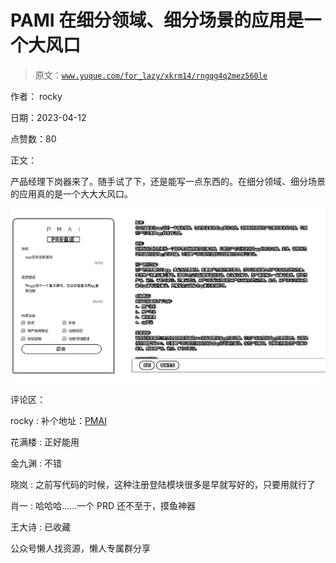 # PAMI 在细分领域、细分场景的应用是一个大风口

> 原文：[`www.yuque.com/for_lazy/xkrm14/rngqg4q2mez560le`](https://www.yuque.com/for_lazy/xkrm14/rngqg4q2mez560le)



作者： rocky



日期：2023-04-12



点赞数：80



正文：



产品经理下岗器来了。随手试了下，还是能写一点东西的。在细分领域、细分场景的应用真的是一个大大大风口。



![](img/0e668326505ed188cde1f1dcd1a6aa92.png)



评论区：



rocky : 补个地址：[PMAI](https://www.pm-ai.cn/)



花满楼 : 正好能用



金九渊 : 不错



晓岚 : 之前写代码的时候，这种注册登陆模块很多是早就写好的，只要用就行了



肖一 : 哈哈哈……一个 PRD 还不至于，摸鱼神器



王大诗 : 已收藏



公众号懒人找资源，懒人专属群分享

